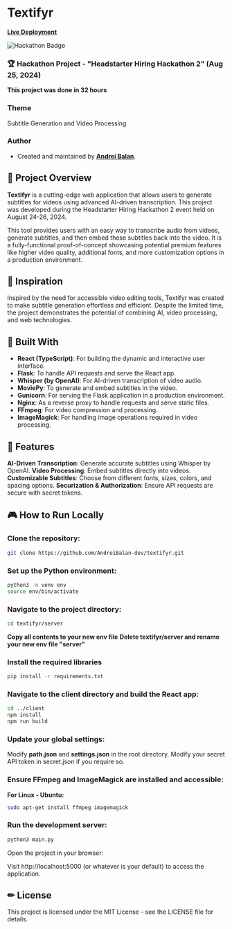 # Textifyr
**[Live Deployment](https://textifyr.com/)**

![Hackathon Badge](https://img.shields.io/badge/Hackathon-Headstarter_Hiring_Hackathon_2-blue)

### 🏆 Hackathon Project - "Headstarter Hiring Hackathon 2" (Aug 25, 2024)

**This project was done in 32 hours**

### Theme
Subtitle Generation and Video Processing

### Author
- Created and maintained by **[Andrei Balan](https://www.linkedin.com/in/andrei-balan-dev/)**.

## 🚀 Project Overview

**Textifyr** is a cutting-edge web application that allows users to generate subtitles for videos using advanced AI-driven transcription. This project was developed during the Headstarter Hiring Hackathon 2 event held on August 24-26, 2024.

This tool provides users with an easy way to transcribe audio from videos, generate subtitles, and then embed these subtitles back into the video. It is a fully-functional proof-of-concept showcasing potential premium features like higher video quality, additional fonts, and more customization options in a production environment.

## 🌟 Inspiration

Inspired by the need for accessible video editing tools, Textifyr was created to make subtitle generation effortless and efficient. Despite the limited time, the project demonstrates the potential of combining AI, video processing, and web technologies.

## 🔧 Built With

- **React (TypeScript)**: For building the dynamic and interactive user interface.
- **Flask**: To handle API requests and serve the React app.
- **Whisper (by OpenAI)**: For AI-driven transcription of video audio.
- **MoviePy**: To generate and embed subtitles in the video.
- **Gunicorn**: For serving the Flask application in a production environment.
- **Nginx**: As a reverse proxy to handle requests and serve static files.
- **FFmpeg**: For video compression and processing.
- **ImageMagick**: For handling image operations required in video processing.

## 🧩 Features

**AI-Driven Transcription**: Generate accurate subtitles using Whisper by OpenAI.
**Video Processing**: Embed subtitles directly into videos.
**Customizable Subtitles**: Choose from different fonts, sizes, colors, and spacing options.
**Securization & Authorization**: Ensure API requests are secure with secret tokens.

## 🎮 How to Run Locally

### Clone the repository:

```bash
git clone https://github.com/AndreiBalan-dev/textifyr.git
```

### Set up the Python environment:

```bash
python3 -m venv env
source env/bin/activate
```

### Navigate to the project directory:

```bash
cd textifyr/server
```

**Copy all contents to your new env file**
**Delete textifyr/server and rename your new env file "server"**

### Install the required libraries

```bash
pip install -r requirements.txt
```

### Navigate to the client directory and build the React app:

```bash
cd ../client
npm install
npm run build
```


### Update your global settings:

Modify **path.json** and **settings.json** in the root directory.
Modify your secret API token in secret.json if you require so.

### Ensure FFmpeg and ImageMagick are installed and accessible:

**For Linux - Ubuntu:**

```bash
sudo apt-get install ffmpeg imagemagick
```

### Run the development server:

```bash
python3 main.py
```

Open the project in your browser:

Visit http://localhost:5000 (or whatever is your default) to access the application.

## ✏ License
This project is licensed under the MIT License - see the LICENSE file for details.
